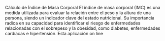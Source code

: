 Cálculo de Índice de Masa Corporal
El índice de masa corporal (IMC) es una medida utilizada para evaluar la relación entre el peso y la altura de una persona, siendo un indicador clave del estado nutricional. Su importancia radica en su capacidad para identificar el riesgo de enfermedades relacionadas con el sobrepeso y la obesidad, como diabetes, enfermedades cardíacas e hipertensión. Esta aplicación on line 
